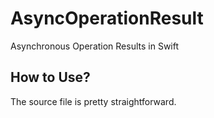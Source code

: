 # AsyncOperationResult
Asynchronous Operation Results in Swift

## How to Use?
The source file is pretty straightforward.
